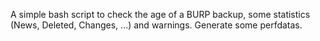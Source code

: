 A simple bash script to check the age of a BURP backup, some statistics (News, Deleted, Changes, ...) and warnings. Generate some perfdatas.
